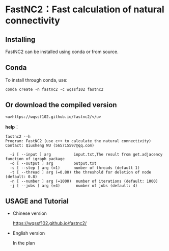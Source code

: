 # FastNC2：Fast calculation of natural connectivity
## Installing
FastNC2 can be installed using conda or from source.
## Conda
To install through conda, use:
```
conda create -n fastnc2 -c wqssf102 fastnc2
```
## Or download the compiled version
```
<u>https://wqssf102.github.io/fastnc2/</u>
```
**help**：
```
fastnc2 --h
Program: FastNC2 (use c++ to calculate the natural connectivity)
Contact: Qiusheng WU (565715597@qq.com)

  -i [ --input ] arg          input.txt,The result from get.adjacency function of igraph package
  -o [ --output ] arg         output.txt
  -s [ --step ] arg (=1)      number of threads (default 1)
  -t [ --thread ] arg (=0.80) the threshold for deletion of node (default: 0.8)
  -n [ --number ] arg (=1000)  number of iterations (default: 1000)
  -j [ --jobs ] arg (=4)       number of jobs (default: 4)
  ```

## USAGE and Tutorial

* Chinese version

  <u>https://wqssf102.github.io/fastnc2/</u>

* English version

  In the plan
  
  
